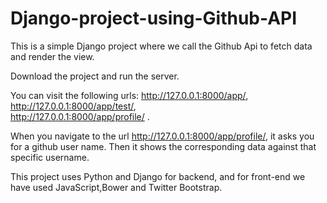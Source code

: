 # Django-project-using-Github-API

This is a simple Django project where we call the Github Api to fetch data and render the view. 

Download the project and run the server.

You can visit the following urls:
http://127.0.0.1:8000/app/,   
http://127.0.0.1:8000/app/test/,   
http://127.0.0.1:8000/app/profile/ .

When you navigate to the url http://127.0.0.1:8000/app/profile/, it asks you for a github user name. Then it shows the corresponding data against that specific username.

This project uses Python and Django for backend, and for front-end we have used JavaScript,Bower and Twitter Bootstrap.
